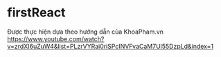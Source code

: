 # firstReact
Được thực hiện dựa theo hướng dẫn của KhoaPham.vn
https://www.youtube.com/watch?v=zrdXI6uZuW4&list=PLzrVYRai0riSPcINVFvaCaM7Ul55DzpLd&index=1
